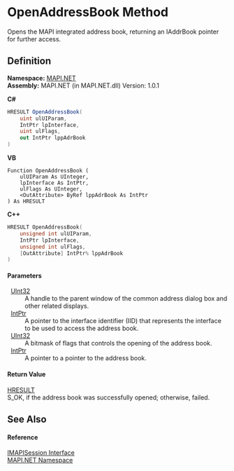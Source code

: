 # OpenAddressBook Method


Opens the MAPI integrated address book, returning an IAddrBook pointer for further access.



## Definition
**Namespace:** <a href="N_MAPI_NET.md">MAPI.NET</a>  
**Assembly:** MAPI.NET (in MAPI.NET.dll) Version: 1.0.1

**C#**
``` C#
HRESULT OpenAddressBook(
	uint ulUIParam,
	IntPtr lpInterface,
	uint ulFlags,
	out IntPtr lppAdrBook
)
```
**VB**
``` VB
Function OpenAddressBook ( 
	ulUIParam As UInteger,
	lpInterface As IntPtr,
	ulFlags As UInteger,
	<OutAttribute> ByRef lppAdrBook As IntPtr
) As HRESULT
```
**C++**
``` C++
HRESULT OpenAddressBook(
	unsigned int ulUIParam, 
	IntPtr lpInterface, 
	unsigned int ulFlags, 
	[OutAttribute] IntPtr% lppAdrBook
)
```



#### Parameters
<dl><dt>  <a href="https://learn.microsoft.com/dotnet/api/system.uint32" target="_blank" rel="noopener noreferrer">UInt32</a></dt><dd>A handle to the parent window of the common address dialog box and other related displays.</dd><dt>  <a href="https://learn.microsoft.com/dotnet/api/system.intptr" target="_blank" rel="noopener noreferrer">IntPtr</a></dt><dd>A pointer to the interface identifier (IID) that represents the interface to be used to access the address book.</dd><dt>  <a href="https://learn.microsoft.com/dotnet/api/system.uint32" target="_blank" rel="noopener noreferrer">UInt32</a></dt><dd>A bitmask of flags that controls the opening of the address book.</dd><dt>  <a href="https://learn.microsoft.com/dotnet/api/system.intptr" target="_blank" rel="noopener noreferrer">IntPtr</a></dt><dd>A pointer to a pointer to the address book.</dd></dl>

#### Return Value
<a href="T_MAPI_NET_HRESULT.md">HRESULT</a>  
S_OK, if the address book was successfully opened; otherwise, failed.

## See Also


#### Reference
<a href="T_MAPI_NET_IMAPISession.md">IMAPISession Interface</a>  
<a href="N_MAPI_NET.md">MAPI.NET Namespace</a>  
